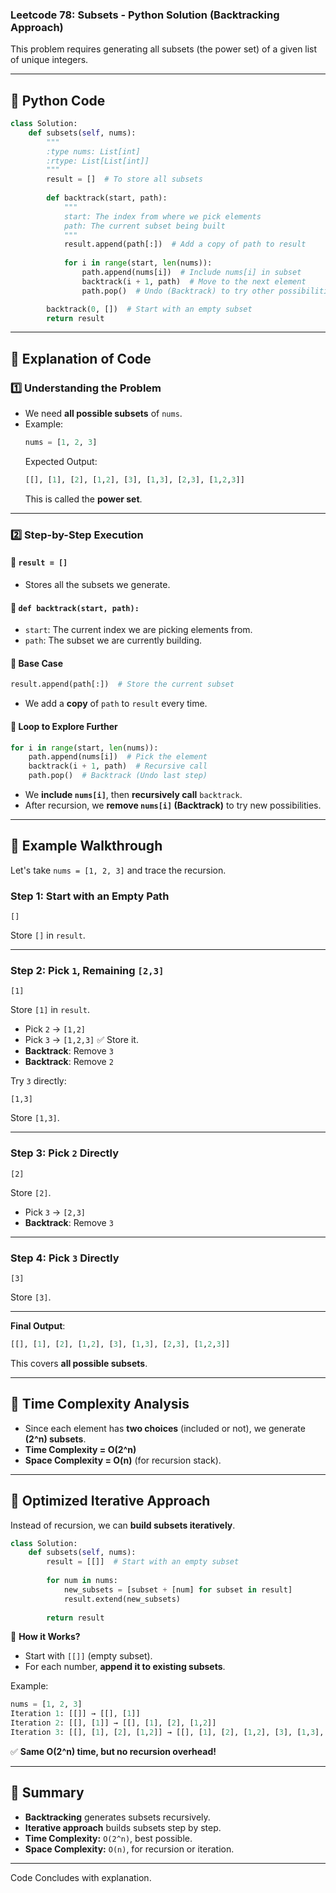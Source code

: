 ### **Leetcode 78: Subsets - Python Solution (Backtracking Approach)**  

This problem requires generating all subsets (the power set) of a given list of unique integers.  

---

## **🔹 Python Code**
```python
class Solution:
    def subsets(self, nums):
        """
        :type nums: List[int]
        :rtype: List[List[int]]
        """
        result = []  # To store all subsets
        
        def backtrack(start, path):
            """
            start: The index from where we pick elements
            path: The current subset being built
            """
            result.append(path[:])  # Add a copy of path to result
            
            for i in range(start, len(nums)):  
                path.append(nums[i])  # Include nums[i] in subset
                backtrack(i + 1, path)  # Move to the next element
                path.pop()  # Undo (Backtrack) to try other possibilities

        backtrack(0, [])  # Start with an empty subset
        return result
```

---

## **🔹 Explanation of Code**
### **1️⃣ Understanding the Problem**
- We need **all possible subsets** of `nums`.  
- Example:  
  ```python
  nums = [1, 2, 3]
  ```
  Expected Output:
  ```python
  [[], [1], [2], [1,2], [3], [1,3], [2,3], [1,2,3]]
  ```
  This is called the **power set**.

---

### **2️⃣ Step-by-Step Execution**
#### **📌 `result = []`**
- Stores all the subsets we generate.

#### **📌 `def backtrack(start, path):`**
- `start`: The current index we are picking elements from.  
- `path`: The subset we are currently building.

#### **📌 Base Case**
```python
result.append(path[:])  # Store the current subset
```
- We add a **copy** of `path` to `result` every time.

#### **📌 Loop to Explore Further**
```python
for i in range(start, len(nums)):
    path.append(nums[i])  # Pick the element
    backtrack(i + 1, path)  # Recursive call
    path.pop()  # Backtrack (Undo last step)
```
- We **include `nums[i]`**, then **recursively call** `backtrack`.
- After recursion, we **remove `nums[i]` (Backtrack)** to try new possibilities.

---

## **🔹 Example Walkthrough**
Let's take `nums = [1, 2, 3]` and trace the recursion.

### **Step 1: Start with an Empty Path**
```
[]
```
Store `[]` in `result`.

---

### **Step 2: Pick `1`, Remaining `[2,3]`**
```
[1]
```
Store `[1]` in `result`.

- Pick `2` → `[1,2]`
- Pick `3` → `[1,2,3]` ✅ Store it.
- **Backtrack**: Remove `3`
- **Backtrack**: Remove `2`

Try `3` directly:
```
[1,3]
```
Store `[1,3]`.

---

### **Step 3: Pick `2` Directly**
```
[2]
```
Store `[2]`.

- Pick `3` → `[2,3]`
- **Backtrack**: Remove `3`

---

### **Step 4: Pick `3` Directly**
```
[3]
```
Store `[3]`.

---

**Final Output**:
```python
[[], [1], [2], [1,2], [3], [1,3], [2,3], [1,2,3]]
```
This covers **all possible subsets**.

---

## **🔹 Time Complexity Analysis**
- Since each element has **two choices** (included or not), we generate **\(2^n\) subsets**.
- **Time Complexity = O(2^n)**
- **Space Complexity = O(n)** (for recursion stack).

---

## **🔹 Optimized Iterative Approach**
Instead of recursion, we can **build subsets iteratively**.

```python
class Solution:
    def subsets(self, nums):
        result = [[]]  # Start with an empty subset
        
        for num in nums:  
            new_subsets = [subset + [num] for subset in result]
            result.extend(new_subsets)  
        
        return result
```
🔹 **How it Works?**
- Start with `[[]]` (empty subset).
- For each number, **append it to existing subsets**.

Example:
```python
nums = [1, 2, 3]
Iteration 1: [[]] → [[], [1]]
Iteration 2: [[], [1]] → [[], [1], [2], [1,2]]
Iteration 3: [[], [1], [2], [1,2]] → [[], [1], [2], [1,2], [3], [1,3], [2,3], [1,2,3]]
```
✅ **Same O(2^n) time, but no recursion overhead!**

---

## **🔹 Summary**
- **Backtracking** generates subsets recursively.
- **Iterative approach** builds subsets step by step.
- **Time Complexity:** `O(2^n)`, best possible.
- **Space Complexity:** `O(n)`, for recursion or iteration.

***
Code Concludes with explanation.
